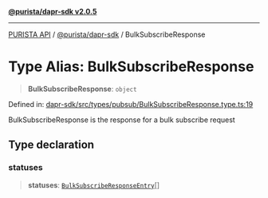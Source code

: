 [**@purista/dapr-sdk v2.0.5**](../README.md)

***

[PURISTA API](../../../packages.md) / [@purista/dapr-sdk](../README.md) / BulkSubscribeResponse

# Type Alias: BulkSubscribeResponse

> **BulkSubscribeResponse**: `object`

Defined in: [dapr-sdk/src/types/pubsub/BulkSubscribeResponse.type.ts:19](https://github.com/puristajs/purista/blob/master/packages/dapr-sdk/src/types/pubsub/BulkSubscribeResponse.type.ts#L19)

BulkSubscribeResponse is the response for a bulk subscribe request

## Type declaration

### statuses

> **statuses**: [`BulkSubscribeResponseEntry`](BulkSubscribeResponseEntry.md)[]
